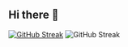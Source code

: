 ## Hi there 👋
[![GitHub Streak](https://streak-stats.demolab.com?user=MaKrotos&theme=tokyonight&exclude_days=Mon%2CTue%2CWed%2CThu%2CFri)](https://git.io/streak-stats) ![GitHub Streak](https://github-readme-stats.vercel.app/api?username=makrotos&show_icons=true&theme=tokyonight) 
<!--
**MaKrotos/MaKrotos** is a ✨ _special_ ✨ repository because its `README.md` (this file) appears on your GitHub profile.

Here are some ideas to get you started:

- 🔭 I’m currently working on ...
- 🌱 I’m currently learning ...
- 👯 I’m looking to collaborate on ...
- 🤔 I’m looking for help with ...
- 💬 Ask me about ...
- 📫 How to reach me: ...
- 😄 Pronouns: ...
- ⚡ Fun fact: ...
-->
